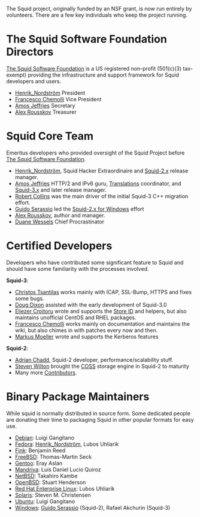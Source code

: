 The Squid project, originally funded by an NSF grant, is now run
entirely by volunteers. There are a few key individuals who keep the
project running.

# The Squid Software Foundation Directors

[The Squid Software Foundation](http://foundation.squid-cache.org/) is a
US registered non-profit (501(c)(3) tax-exempt) providing the
infrastructure and support framework for Squid developers and users.

- [Henrik_Nordström](/HenrikNordstrom.md)
  President
- [Francesco Chemolli](/FrancescoChemolli)
  Vice President
- [Amos Jeffries](/AmosJeffries)
  Secretary
- [Alex Rousskov](/AlexRousskov)
  Treasurer

# Squid Core Team

Emeritus developers who provided oversight of the Squid Project before
[The Squid Software Foundation](http://foundation.squid-cache.org/).
- [Henrik_Nordström](/HenrikNordstrom.md),
  Squid Hacker Extraordinaire and [Squid-2.x](/RoadMap/Squid2)
  release manager.
- [Amos Jeffries](/AmosJeffries)
  HTTP/2 and IPv6 guru, [Translations](/Translations)
  coordinator, and [Squid-3.x](/RoadMap/Squid3) and later
  release manager.
- [Robert Collins](http://www.squid-cache.org/~robertc/) was the main
  driver of the initial Squid-3 C++ migration effort.
- [Guido Serassio](/GuidoSerassio)
  led the [Squid-2.x for Windows](http://squid.acmeconsulting.it/)
  effort
- [Alex Rousskov](/AlexRousskov),
  author and manager.
- [Duane Wessels](http://wessels.squid-cache.org/)
  Chief Procrastinator

# Certified Developers

Developers who have contributed some significant feature to Squid and
should have some familiarity with the processes involved.

**Squid-3**:
- [Christos  Tsantilas](/ChristosTsantilas)
  works mainly with ICAP, SSL-Bump, HTTPS and fixes some bugs.
- [Doug Dixon](/DougDixon)
  assisted with the early development of Squid-3.0
- [Eliezer Croitoru](/EliezerCroitoru)
  wrote and supports the [Store ID](/Features/StoreID)
  and helpers, but also maintains unofficial CentOS and RHEL packages.
- [Francesco Chemolli](/FrancescoChemolli)
  works mainly on documentation and maintains the wiki, but also
  chimes in with patches every now and then.
- [Markus Moeller](/MarkusMoeller)
  wrote and supports the Kerberos features

**Squid-2**:

- [Adrian Chadd](https://github.com/erikarn), Squid-2
  developer, performance/scalability stuff.
- [Steven Wilton](/StevenWilton)
  brought the [COSS](/Features/CyclicObjectStorageSystem)
  storage engine in Squid-2 to maturity
- Many more
  [Contributors](https://raw.githubusercontent.com/squid-cache/squid/master/CONTRIBUTORS).

# Binary Package Maintainers

While squid is normally distributed in source form. Some dedicated
people are donating their time to packaging Squid in other popular
formats for easy use.
- [Debian](/KnowledgeBase/Debian):
  Luigi Gangitano
- [Fedora](/KnowledgeBase/Fedora):
  [Henrik_Nordström](/HenrikNordstrom.md),
  Lubos Uhliarik
- [Fink](/KnowledgeBase/Fink):
  Benjamin Reed
- [FreeBSD](/KnowledgeBase/FreeBSD):
  Thomas-Martin Seck
- [Gentoo](/KnowledgeBase/Gentoo):
  Eray Aslan
- [Mandriva](/KnowledgeBase/Mandriva):
  Luis Daniel Lucio Quiroz
- [NetBSD](/KnowledgeBase/NetBSD):
  Takahiro Kambe
- [OpenBSD](/KnowledgeBase/OpenBsd):
  Stuart Henderson
- [Red Hat Enterprise Linux](/KnowledgeBase/RedHat):
  Lubos Uhliarik
- [Solaris](/KnowledgeBase/Solaris):
  Steven M. Christensen
- [Ubuntu](/KnowledgeBase/Ubuntu):
  Luigi Gangitano
- [Windows](/KnowledgeBase/Windows):
  [Guido Serassio](/GuidoSerassio)
  (Squid-2), Rafael Akchurin (Squid-3)
